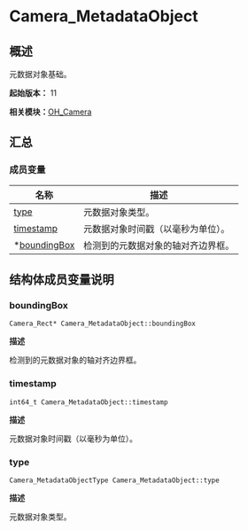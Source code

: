# Camera_MetadataObject


## 概述

元数据对象基础。

**起始版本：** 11

**相关模块：**[OH_Camera](_o_h___camera.md)


## 汇总


### 成员变量

| 名称 | 描述 | 
| -------- | -------- |
| [type](#type) | 元数据对象类型。 | 
| [timestamp](#timestamp) | 元数据对象时间戳（以毫秒为单位）。 | 
| \*[boundingBox](#boundingbox) | 检测到的元数据对象的轴对齐边界框。 | 


## 结构体成员变量说明


### boundingBox

```
Camera_Rect* Camera_MetadataObject::boundingBox
```

**描述**

检测到的元数据对象的轴对齐边界框。


### timestamp

```
int64_t Camera_MetadataObject::timestamp
```

**描述**

元数据对象时间戳（以毫秒为单位）。


### type

```
Camera_MetadataObjectType Camera_MetadataObject::type
```

**描述**

元数据对象类型。
